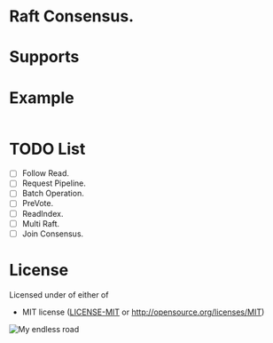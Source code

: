 # Raft Consensus.

# Supports


# Example

```java

```

# TODO List

- [ ] Follow Read.
- [ ] Request Pipeline.
- [ ] Batch Operation.
- [ ] PreVote.
- [ ] ReadIndex.
- [ ] Multi Raft.
- [ ] Join Consensus.

# License

Licensed under of either of

* MIT license ([LICENSE-MIT](./LICENSE-MIT) or http://opensource.org/licenses/MIT)

<img src="https://github-readme-svg.vercel.app/api/v1/svg/road?cartype=normal&p=center" alt="My endless road" />